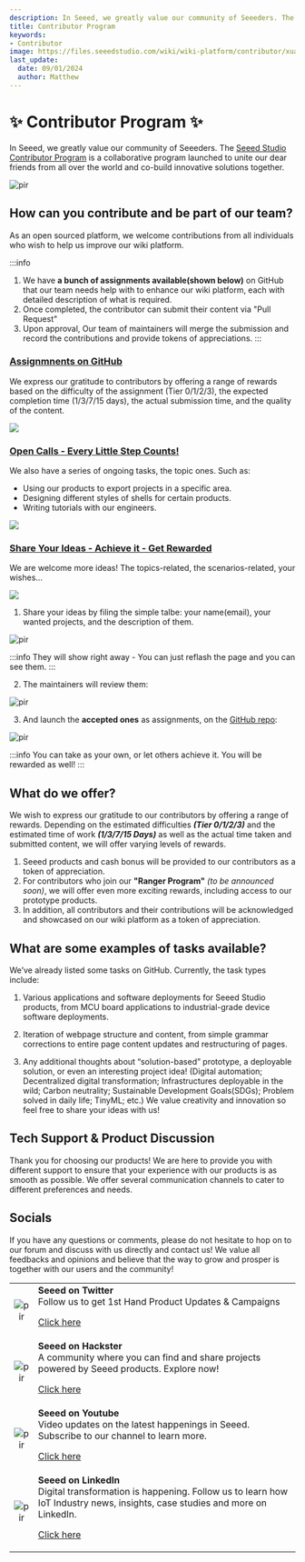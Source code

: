```yaml
---
description: In Seeed, we greatly value our community of Seeeders. The Seeed Studio Contributor Program is a collaborative program launched to unite our dear friends from all over the world and co-build innovative solutions together.
title: Contributor Program
keywords:
- Contributor
image: https://files.seeedstudio.com/wiki/wiki-platform/contributor/xuanchuan.jpg
last_update:
  date: 09/01/2024
  author: Matthew
---
```


# ✨ Contributor Program ✨ 

In Seeed, we greatly value our community of Seeeders. The [Seeed Studio Contributor Program](/contributors) is a collaborative program launched to unite our dear friends from all over the world and co-build innovative solutions together.

<p style={{textAlign: 'center'}}><img src="http://files.seeedstudio.com/wiki/wiki-platform/contributor/contributors.png" alt="pir" width={800} height="auto" /></p>


## How can you contribute and be part of our team?

As an open sourced platform, we welcome contributions from all individuals who wish to help us improve our wiki platform.

:::info
1. We have **a bunch of assignments available(shown below)** on GitHub that our team needs help with to enhance our wiki platform, each with detailed description of what is required. 
2. Once completed, the contributor can submit their content via "Pull Request"
3. Upon approval, Our team of maintainers will merge the submission and record the contributions and provide tokens of appreciations.
:::

### [Assignmnents on GitHub](https://github.com/orgs/Seeed-Studio/projects/6)

We express our gratitude to contributors by offering a range of rewards based on the difficulty of the assignment (Tier 0/1/2/3), the expected completion time (1/3/7/15 days), the actual submission time, and the quality of the content.

![](http://files.seeedstudio.com/wiki/wiki-platform/contributor/github_assignment_2.png)

### [Open Calls - Every Little Step Counts!](https://wiki.seeedstudio.com/contributors/)

We also have a series of ongoing tasks, the topic ones. Such as:

- Using our products to export projects in a specific area.
- Designing different styles of shells for certain products.
- Writing tutorials with our engineers.

![](http://files.seeedstudio.com/wiki/wiki-platform/contributor/open_call.png)

### [Share Your Ideas - Achieve it - Get Rewarded](https://wiki.seeedstudio.com/contributors/)

We are welcome more ideas! The topics-related, the scenarios-related, your wishes...

![](http://files.seeedstudio.com/wiki/wiki-platform/contributor/submit.png)

1. Share your ideas by filing the simple talbe: your name(email), your wanted projects, and the description of them.

<p style={{textAlign: 'center'}}><img src="http://files.seeedstudio.com/wiki/wiki-platform/contributor/wish.png" alt="pir" width={400} height="auto" /></p>

:::info
They will show right away - You can just reflash the page and you can see them.
:::

2. The maintainers will review them:

<p style={{textAlign: 'center'}}><img src="http://files.seeedstudio.com/wiki/wiki-platform/contributor/submit_2.png" alt="pir" width={1000} height="auto" /></p>

3. And launch the **accepted ones** as assignments, on the [GitHub repo](https://github.com/orgs/Seeed-Studio/projects/6/views/1):

<p style={{textAlign: 'center'}}><img src="http://files.seeedstudio.com/wiki/wiki-platform/contributor/submit_3.png" alt="pir" width={400} height="auto" /></p>

:::info
You can take as your own, or let others achieve it. You will be rewarded as well!
:::

## What do we offer?

We wish to express our gratitude to our contributors by offering a range of rewards.
Depending on the estimated difficulties ***(Tier 0/1/2/3)*** and the estimated time of work ***(1/3/7/15 Days)*** as well as the actual time taken and submitted content, we will offer varying levels of rewards.

1. Seeed products and cash bonus will be provided to our contributors as a token of appreciation.
2. For contributors who join our **"Ranger Program"** *(to be announced soon)*, we will offer even more exciting rewards, including access to our prototype products.
3. In addition, all contributors and their contributions will be acknowledged and showcased on our wiki platform as a token of appreciation.

## What are some examples of tasks available?

We’ve already listed some tasks on GitHub. Currently, the task types include:

1. Various applications and software deployments for Seeed Studio products, from MCU board applications to industrial-grade device software deployments.

2. Iteration of webpage structure and content, from simple grammar corrections to entire page content updates and restructuring of pages.

3. Any additional thoughts about “solution-based” prototype, a deployable solution, or even an interesting project idea! (Digital automation; Decentralized digital transformation; Infrastructures deployable in the wild; Carbon neutrality; Sustainable Development Goals(SDGs); Problem solved in daily life; TinyML; etc.) We value creativity and innovation so feel free to share your ideas with us!

## Tech Support & Product Discussion

Thank you for choosing our products! We are here to provide you with different support to ensure that your experience with our products is as smooth as possible. We offer several communication channels to cater to different preferences and needs.

<div class="button_tech_support_container">
<a href="https://forum.seeedstudio.com/" class="button_forum"></a> 
<a href="https://www.seeedstudio.com/contacts" class="button_email"></a>
</div>

<div class="button_tech_support_container">
<a href="https://discord.gg/eWkprNDMU7" class="button_discord"></a> 
<a href="https://github.com/Seeed-Studio/wiki-documents/discussions/69" class="button_discussion"></a>
</div>

## Socials

If you have any questions or comments, please do not hesitate to hop on to our forum and discuss with us directly and contact us! We value all feedbacks and opinions and believe that the way to grow and prosper is together with our users and the community!

<table align="center">
  <tbody>
    <tr>
      <td align="center"><p style={{textAlign: 'center'}}><img src="https://files.seeedstudio.com/wiki/IndexWiki/Twitter1.png" alt="pir" width={60} height="auto" /></p></td>
      <td align="left"><strong>Seeed on Twitter</strong><br />Follow us to get 1st Hand Product Updates &amp; Campaigns<p><a href="https://twitter.com/seeedstudio" target="_blank">Click here</a></p></td>
    </tr>
    <tr>
      <td align="center"><p style={{textAlign: 'center'}}><img src="https://files.seeedstudio.com/wiki/IndexWiki/hackster1.png" alt="pir" width={200} height="auto" /></p></td>
      <td align="left"><strong>Seeed on Hackster</strong><br />A community where you can find and share projects powered by Seeed products. Explore now!<p><a href="https://www.hackster.io/seeed" target="_blank">Click here</a></p></td>
    </tr>
    <tr>
      <td align="center"><p style={{textAlign: 'center'}}><img src="https://files.seeedstudio.com/wiki/IndexWiki/YouTube.png" alt="pir" width={300} height="auto" /></p></td>
      <td align="left"><strong>Seeed on Youtube</strong><br />Video updates on the latest happenings in Seeed. Subscribe to our channel to learn more.<p><a href="http://www.youtube.com/c/SeeedStudioSZ" target="_blank">Click here</a></p></td>
    </tr>
    <tr>
      <td align="center"><p style={{textAlign: 'center'}}><img src="https://files.seeedstudio.com/wiki/IndexWiki/LinkedIn_Logo.png" alt="pir" width={300} height="auto" /></p></td>
      <td align="left"><strong>Seeed on LinkedIn</strong><br />Digital transformation is happening. Follow us to learn how IoT Industry news, insights, case studies and more on LinkedIn.<p><a href="https://www.linkedin.com/company/seeedstudio" target="_blank">Click here</a></p></td>
    </tr>
  </tbody>
</table>
